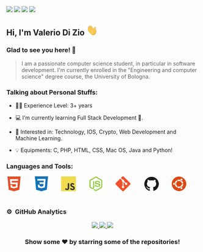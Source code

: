 [<img src="https://img.shields.io/badge/twitter-%231DA1F2.svg?&style=for-the-badge&logo=twitter&logoColor=white" />](https://twitter.com/valerio_dizio) 
[<img src="https://img.shields.io/badge/linkedin-%230077B5.svg?&style=for-the-badge&logo=linkedin&logoColor=white" />](https://www.linkedin.com/in/valerio-di-zio-a343b8217/) 
[<img src = "https://img.shields.io/badge/instagram-%23E4405F.svg?&style=for-the-badge&logo=instagram&logoColor=white">](https://www.instagram.com/valerio_dizio/) 
[<img src = "https://img.shields.io/badge/facebook-%231877F2.svg?&style=for-the-badge&logo=facebook&logoColor=white">](https://www.facebook.com/valerio.dizio.5) 

## Hi, I'm Valerio Di Zio <img src="https://raw.githubusercontent.com/v4l3rio/v4l3rio/master/hi.gif" width="30px"></h2>
### Glad to see you here! 🤩 &nbsp; 

>I am a passionate computer science student, in particular in software development.
I'm currently enrolled in the "Engineering and computer science" degree course,  the University of Bologna.
### Talking about Personal Stuffs:

<!-- - 👨‍💻 Portfolio  -->
- 👨‍🎓 Experience Level: 3+ years

- 💻 I’m currently learning Full Stack Development 🚀.

- 🧩 Interested in: Technology, IOS, Crypto, Web Development and Machine Learning.

- 💡 Equipments: C, PHP, HTML, CSS, Mac OS, Java and Python!

### Languages and Tools:

<img src="https://raw.githubusercontent.com/devicons/devicon/master/icons/html5/html5-plain.svg" width="40px">&nbsp;&nbsp;&nbsp;&nbsp;&nbsp;&nbsp;&nbsp;&nbsp;<img src="https://raw.githubusercontent.com/devicons/devicon/master/icons/css3/css3-plain.svg" width="40px">&nbsp;&nbsp;&nbsp;&nbsp;&nbsp;&nbsp;&nbsp;&nbsp;<img src="https://raw.githubusercontent.com/devicons/devicon/master/icons/javascript/javascript-original.svg" width="40px">&nbsp;&nbsp;&nbsp;&nbsp;&nbsp;&nbsp;&nbsp;&nbsp;<img src="https://raw.githubusercontent.com/devicons/devicon/master/icons/nodejs/nodejs-plain.svg" width="40px">&nbsp;&nbsp;&nbsp;&nbsp;&nbsp;&nbsp;&nbsp;&nbsp;<img src="https://raw.githubusercontent.com/devicons/devicon/master/icons/git/git-original.svg" width="40px">&nbsp;&nbsp;&nbsp;&nbsp;&nbsp;&nbsp;&nbsp;&nbsp;&nbsp;<img src="https://raw.githubusercontent.com/devicons/devicon/master/icons/github/github-original.svg" width="40px">&nbsp;&nbsp;&nbsp;&nbsp;&nbsp;&nbsp;&nbsp;&nbsp;<img src="https://raw.githubusercontent.com/devicons/devicon/master/icons/ubuntu/ubuntu-plain.svg" width="40px">&nbsp;&nbsp;&nbsp;&nbsp;&nbsp;&nbsp;&nbsp;&nbsp;

### ⚙️ &nbsp;GitHub Analytics

<p align="center">
<a href="https://github.com/v4l3rio">
  <img height="180em" src="https://github-readme-stats-eight-theta.vercel.app/api?username=v4l3rio&show_icons=true&theme=vue-dark&include_all_commits=true&count_private=true" />
  <img height="180em" src="https://github-readme-stats-eight-theta.vercel.app/api/top-langs/?username=v4l3rio&layout=compact&exclude_lang=java+r&theme=vue-dark" />
  <img height="180em" src="http://github-readme-streak-stats.herokuapp.com?user=v4l3rio"/>
</a>
</p>



<div align="center">

### Show some ❤️ by starring some of the repositories!

</div>
